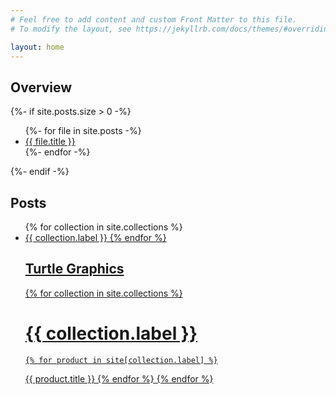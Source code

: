 ```yaml
---
# Feel free to add content and custom Front Matter to this file.
# To modify the layout, see https://jekyllrb.com/docs/themes/#overriding-theme-defaults

layout: home
---
```

<!-- markdownlint-disable MD041 -->

## Overview

<div>
  {%- if site.posts.size > 0 -%}
    <ul>
      {%- for file in site.posts -%}
      <li>
        <a href="{{ file.url }}">
          {{ file.title }}
        </a>
      </li>
      {%- endfor -%}
    </ul>
  {%- endif -%}
</div>

## Posts

<ul>
{% for collection in site.collections %}
<li><a href="{{ collection.label }}">
    {{ collection.label }}
{% endfor %}

<h2>Turtle Graphics</h2>

{% for collection in site.collections %}
<h1> {{ collection.label }} </h1>

    {% for product in site[collection.label] %}
<a href="{{ product.url }}">
    {{ product.title }}
    {% endfor %}
{% endfor %}
